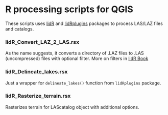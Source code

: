 # R processing scripts for QGIS

These scripts uses [lidR](https://cran.r-project.org/web/packages/lidR/index.html) and [lidRplugins](https://github.com/Jean-Romain/lidRplugins) packages to process LAS/LAZ files and catalogs.

### lidR_Convert_LAZ_2\_LAS.rsx

As the name suggests, it converts a directory of .LAZ files to .LAS (uncompressed) files with optional filter. More on filters in [lidR Book](https://r-lidar.github.io/lidRbook/io.html#filter)

### lidR_Delineate_lakes.rsx

Just a wrapper for `delineate_lakes()` function from `lidRplugins` package.

### lidR_Rasterize_terrain.rsx

Rasterizes terrain for LAScatalog object with additional options.